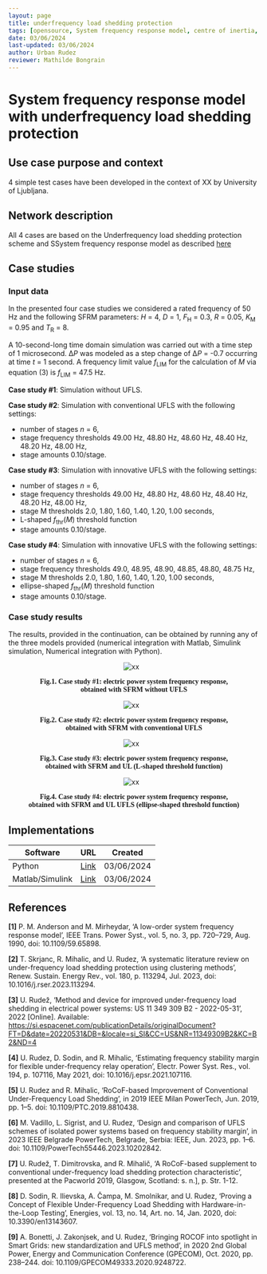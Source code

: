 ```yaml
---
layout: page
title: underfrequency load shedding protection
tags: [opensource, System frequency response model, centre of inertia, underfrequency load shedding, low frequency demand disconnection, Python, Matlab, Simulink, '#154'] 
date: 03/06/2024  
last-updated: 03/06/2024 
author: Urban Rudez
reviewer: Mathilde Bongrain
---
```


# System frequency response model with underfrequency load shedding protection

## Use case purpose and context

4 simple test cases have been developed in the context of XX by University of Ljubljana.

## Network description

All 4 cases are based on the Underfrequency load shedding protection scheme and SSystem frequency response model as described [here](/pages/models/protectionDevices/UFLS/index.md)

## Case studies

### Input data

In the presented four case studies we considered a rated frequency of 50 Hz and the following SFRM parameters: *H* = 4, *D* = 1, *F*<sub>H</sub> = 0.3, *R* = 0.05, *K*<sub>M</sub> = 0.95 and *T*<sub>R</sub> = 8.

A 10-second-long time domain simulation was carried out with a time step of 1 microsecond. Δ*P* was modeled as a step change of Δ*P* = -0.7 occurring at time *t* = 1 second. A frequency limit value *f*<sub>LIM</sub> for the calculation of *M* via equation (3) is *f*<sub>LIM</sub> = 47.5 Hz.

**Case study #1**: Simulation without UFLS.

**Case study #2**: Simulation with conventional UFLS with the following settings:

- number of stages *n* = 6,
- stage frequency thresholds 49.00 Hz, 48.80 Hz, 48.60 Hz, 48.40 Hz, 48.20 Hz, 48.00 Hz,
- stage amounts 0.10/stage.

**Case study #3**: Simulation with innovative UFLS with the following settings:

- number of stages *n* = 6,
- stage frequency thresholds 49.00 Hz, 48.80 Hz, 48.60 Hz, 48.40 Hz, 48.20 Hz, 48.00 Hz,
- stage M thresholds 2.0, 1.80, 1.60, 1.40, 1.20, 1.00 seconds,
- L-shaped *f*<sub>thr</sub>(*M*) threshold function
- stage amounts 0.10/stage.

**Case study #4**: Simulation with innovative UFLS with the following settings:

- number of stages *n* = 6,
- stage frequency thresholds 49.0, 48.95, 48.90, 48.85, 48.80, 48.75 Hz,
- stage M thresholds 2.0, 1.80, 1.60, 1.40, 1.20, 1.00 seconds,
- ellipse-shaped *f*<sub>thr</sub>(*M*) threshold function
- stage amounts 0.10/stage.

### Case study results

The results, provided in the continuation, can be obtained by running any of the three models provided (numerical integration with Matlab, Simulink simulation, Numerical integration with Python).

<figure style="text-align: center;">
     <img src="{{ '/pages/testCases/System_frequency_response_model_with_underfrequency_load_shedding_protection/SFRM_with_UFLS/Fig6_CS1.jpg' | relative_url }}"
     alt="xx"
     style="float: center; margin-right: 10px;"/>
     <p style='text-align: center; font-family: Serif;'><b> Fig.1. Case study #1: electric power system frequency response, obtained with SFRM without UFLS </b></p>
</figure>

<figure style="text-align: center;">
     <img src="{{ '/pages/testCases/System_frequency_response_model_with_underfrequency_load_shedding_protection/SFRM_with_UFLS/Fig7_CS2.jpg' | relative_url }}"
     alt="xx"
     style="float: center; margin-right: 10px;"/>
     <p style='text-align: center; font-family: Serif;'><b> Fig.2. Case study #2: electric power system frequency response, obtained with SFRM with conventional UFLS </b></p>
</figure>

<figure style="text-align: center;">
     <img src="{{ '/pages/testCases/System_frequency_response_model_with_underfrequency_load_shedding_protection/SFRM_with_UFLS/Fig8_CS3.jpg' | relative_url }}"
     alt="xx"
     style="float: center; margin-right: 10px;"/>
     <p style='text-align: center; font-family: Serif;'><b> Fig.3. Case study #3: electric power system frequency response, obtained with SFRM and UL (L-shaped threshold function) </b></p>
</figure>

<figure style="text-align: center;">
     <img src="{{ '/pages/testCases/System_frequency_response_model_with_underfrequency_load_shedding_protection/SFRM_with_UFLS/Fig9_CS4.jpg' | relative_url }}"
     alt="xx"
     style="float: center; margin-right: 10px;"/>
     <p style='text-align: center; font-family: Serif;'><b> Fig.4. Case study #4: electric power system frequency response, obtained with SFRM and UL UFLS (ellipse-shaped threshold function) </b></p>
</figure>

## Implementations

| Software      | URL | Created |
| --------------| --- | --------- |
| Python | [Link](https://github.com/UrRudFe/My_Colib0_contributions) | 03/06/2024 |
| Matlab/Simulink | [Link](https://github.com/UrRudFe/My_Colib0_contributions) | 03/06/2024 |

## References

**[1]** P. M. Anderson and M. Mirheydar, ‘A low-order system frequency response model’, IEEE Trans. Power Syst., vol. 5, no. 3, pp. 720–729, Aug. 1990, doi: 10.1109/59.65898.

**[2]** T. Skrjanc, R. Mihalic, and U. Rudez, ‘A systematic literature review on under-frequency load shedding protection using clustering methods’, Renew. Sustain. Energy Rev., vol. 180, p. 113294, Jul. 2023, doi: 10.1016/j.rser.2023.113294.

**[3]** U. Rudež, ‘Method and device for improved under-frequency load shedding in electrical power systems: US 11 349 309 B2 - 2022-05-31’, 2022 [Online]. Available: https://si.espacenet.com/publicationDetails/originalDocument?FT=D&date=20220531&DB=&locale=si_SI&CC=US&NR=11349309B2&KC=B2&ND=4

**[4]** U. Rudez, D. Sodin, and R. Mihalic, ‘Estimating frequency stability margin for flexible under-frequency relay operation’, Electr. Power Syst. Res., vol. 194, p. 107116, May 2021, doi: 10.1016/j.epsr.2021.107116.

**[5]** U. Rudez and R. Mihalic, ‘RoCoF-based Improvement of Conventional Under-Frequency Load Shedding’, in 2019 IEEE Milan PowerTech, Jun. 2019, pp. 1–5. doi: 10.1109/PTC.2019.8810438.

**[6]** M. Vadillo, L. Sigrist, and U. Rudez, ‘Design and comparison of UFLS schemes of isolated power systems based on frequency stability margin’, in 2023 IEEE Belgrade PowerTech, Belgrade, Serbia: IEEE, Jun. 2023, pp. 1–6. doi: 10.1109/PowerTech55446.2023.10202842.

**[7]** U. Rudež, T. Dimitrovska, and R. Mihalič, ‘A RoCoF-based supplement to conventional under-frequency load shedding protection characteristic’, presented at the Pacworld 2019, Glasgow, Scotland: s. n.], p. Str. 1-12.

**[8]** D. Sodin, R. Ilievska, A. Čampa, M. Smolnikar, and U. Rudez, ‘Proving a Concept of Flexible Under-Frequency Load Shedding with Hardware-in-the-Loop Testing’, Energies, vol. 13, no. 14, Art. no. 14, Jan. 2020, doi: 10.3390/en13143607.

**[9]** A. Bonetti, J. Zakonjsek, and U. Rudez, ‘Bringing ROCOF into spotlight in Smart Grids: new standardization and UFLS method’, in 2020 2nd Global Power, Energy and Communication Conference (GPECOM), Oct. 2020, pp. 238–244. doi: 10.1109/GPECOM49333.2020.9248722.
